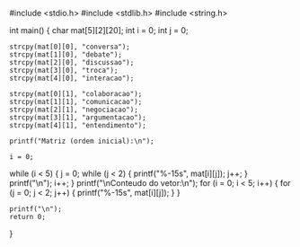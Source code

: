 #include <stdio.h>
#include <stdlib.h>
#include <string.h>

int main() {
    char mat[5][2][20];
    int i = 0;
    int j = 0;

    strcpy(mat[0][0], "conversa");
    strcpy(mat[1][0], "debate");
    strcpy(mat[2][0], "discussao");
    strcpy(mat[3][0], "troca");
    strcpy(mat[4][0], "interacao");

    strcpy(mat[0][1], "colaboracao");
    strcpy(mat[1][1], "comunicacao");
    strcpy(mat[2][1], "negociacao");
    strcpy(mat[3][1], "argumentacao");
    strcpy(mat[4][1], "entendimento");

    printf("Matriz (ordem inicial):\n");
   
    i = 0;
while (i < 5) {
    j = 0;
    while (j < 2) {
        printf("%-15s", mat[i][j]);
        j++;
    }
    printf("\n");
    i++;
}
printf("\nConteudo do vetor:\n");
    for (i = 0; i < 5; i++) {
        for (j = 0; j < 2; j++) {
            printf("%-15s", mat[i][j]);
        }
    }
   
    printf("\n");
    return 0;
}

